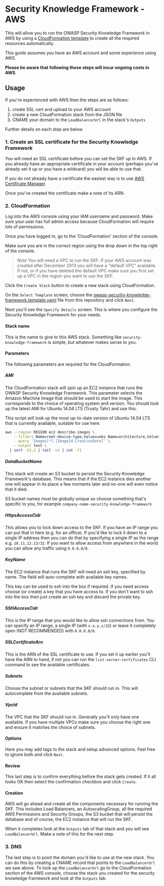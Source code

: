 Security Knowledge Framework - AWS
=================================

This will allow you to run the OWASP Security Knowledge Framework in
AWS by using a
[CloudFormation template](https://aws.amazon.com/cloudformation/) to
create all the required resources automatically.

This guide assumes you have an AWS account and some experience using
AWS.

**Please be aware that following these steps will incur ongoing costs
in AWS**.

## Usage

If you're experienced with AWS then the steps are as follows:

1. create SSL cert and upload to your AWS account
2. create a new CloudFormation stack from the JSON file
3. CNAME your domain to the `LoadBalancerUrl` in the stack's `Outputs`

Further details on each step are below.

### 1. Create an SSL certificate for the Security Knowledge Framework

You will need an SSL certificate before you can set the SKF up in
AWS. If you already have an appropriate certificate in your account
(perhaps you've already set it up or you have a wildcard) you will be
able to use that.

If you do not already have a certificate the easiest way is to use
[AWS Certificate Manager](https://aws.amazon.com/certificate-manager/).

Once you've created the certificate make a note of its ARN.

### 2. CloudFormation

Log into the AWS console using your IAM username and password. Make
sure your user has full admin access because CloudFormation will
require lots of permissions.

Once you have logged in, go to the 'CloudFormation' section of the
console.

Make sure you are in the correct region using the drop down in the
top right of the console.

> *Note* You will need a VPC to run the SKF. If your AWS account was
> created after December 2013 you will have a "default VPC"
> available. If not, or if you have deleted the default VPC make sure
> you first set up a VPC in the region you want to use the SKF.

Click the `Create Stack` button to create a new stack using
CloudFormation.

On the `Select Template` screen, choose the
[owasp-security-knowledge-framework.template.yaml](owasp-security-knowledge-framework.template.yaml)
file from this repository and click `Next`.

Next you'll see the `Specify Details` screen. This is where you
configure the Security Knowledge Framework for your needs.

#### Stack name

This is the name to give to this AWS stack. Something like
`security-knowledge-framework` is simple, but whatever makes sense to
you.

#### Parameters

The following parameters are required for the CloudFormation.

##### AMI

The CloudFormation stack will spin up an EC2 instance that runs the
OWASP Security Knowledge Framework. This parameter selects the Amazon
Machine Image that should be used to start the image. This corresponds
to the choice of operating system and version. You should look up the
latest AMI for Ubuntu 14.04 LTS (Trusty Tahr) and use this.

This script will look up the most up-to-date version of Ubuntu 14.04
LTS that is currently available, suitable for use here.

```bash
aws --region REGION ec2 describe-images \
    --filters Name=root-device-type,Values=ebs Name=architecture,Values=x86_64 Name=virtualization-type,Values=hvm Name=name,Values=*ubuntu-trusty-14.04-amd64-server* \
    --query 'Images[*].[ImageId,CreationDate]' \
    --output text \
  | sort -k2,2 | tail -n1 | cut -f1
```

##### DataBucketName

This stack will create an S3 bucket to persist the Security Knowledge
Framework's database. This means that if the EC2 instance dies another
one will appear in its place a few moments later and no-one will even
notice that it died.

S3 bucket names must be globally unique so choose something that's
specific to you, for example
`company-name-security-knowledge-framework`

##### HttpsAccessCidr

This allows you to lock down access to the SKF. If you have an IP
range you can put that in here (e.g. for an office). If you'd like to
lock it down to a single IP address then you can do that by specifying
a single IP as the range e.g. `10.11.12.13/32`. If you want to allow
access from anywhere in the world you can allow any traffic using
`0.0.0.0/0`.

##### KeyName

The EC2 instance that runs the SKF will need an ssh key, specified by
name. The field will auto-complete with available key names.

This key can be used to ssh into the box if required. If you need
access choose (or create) a key that you have access to. If you don't
want to ssh into the box then just create an ssh key and discard the
private key.

##### SSHAccessCidr

This is the IP range that you would like to allow ssh connections
from. You can specify an IP range, a single IP (with `v.x.y.z/32`) or
leave it completely open (NOT RECOMMENDED) with `0.0.0.0/0`.

##### SSLCertificateArn

This is the ARN of the SSL certificate to use. If you set it up
earlier you'll have the ARN to hand, if not you can run the
`list-server-certificates` CLI command to see the available
certificates.

##### Subnets

Choose the subnet or subnets that the SKF should run in. This will
autocomplete from the available subnets.

##### VpcId

The VPC that the SKF should run in. Generally you'll only have one
available. If you have multiple VPCs make sure you choose the right
one and ensure it matches the choice of subnets.

#### Options

Here you may add tags to the stack and setup advanced options. Feel
free to ignore both and click `Next`.

#### Review

This last step is to confirm everything before the stack gets
created. If it all looks OK then select the confirmation checkbox and
click `Create`.

#### Creation

AWS will go ahead and create all the components necessary for running
the SKF. This includes Load Balancers, an AutoscalingGroup, all the
required AWS Permissions and Security Groups, the S3 bucket that will
persist the database and of course, the EC2 instance that will run the
SKF.

When it completes look at the `Outputs` tab of that stack and you will
see `LoadBalancerUrl`. Make a note of this for the next step.

### 3. DNS

The last step is to point the domain you'd like to use at the new
stack. You can do this by creating a CNAME record that points to the
`LoadBalancerUrl` we saw above. To look up the `LoadBalancerUrl` go to
the CloudFormation section of the AWS console, choose the stack you
created for the security knowledge framework and look at the
`Outputs` tab.
